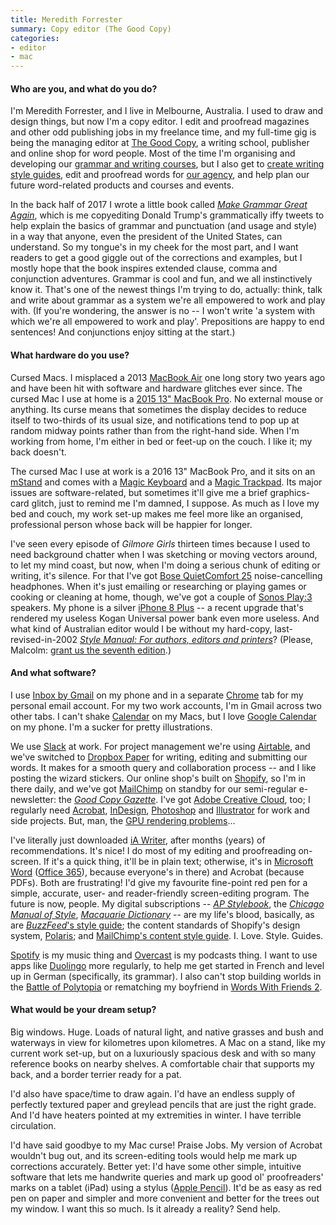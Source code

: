 ```yaml
---
title: Meredith Forrester
summary: Copy editor (The Good Copy)
categories:
- editor
- mac
---
```


#### Who are you, and what do you do?

I'm Meredith Forrester, and I live in Melbourne, Australia. I used to draw and design things, but now I'm a copy editor. I edit and proofread magazines and other odd publishing jobs in my freelance time, and my full-time gig is being the managing editor at [The Good Copy](http://thegoodcopy.com.au/ "A writing school and publisher in Melbourne."), a writing school, publisher and online shop for word people. Most of the time I'm organising and developing our [grammar and writing courses](https://thegoodcopy.com.au/pages/school "Classes provided by The Good Copy."), but I also get to [create writing style guides](https://thegoodcopy.com.au/pages/creative-services "Creative services provided by The Good Copy."), edit and proofread words for [our agency](https://singledouble.co/ "A writing agency."), and help plan our future word-related products and courses and events.

In the back half of 2017 I wrote a little book called [*Make Grammar Great Again*](http://meredithforrester.com.au/ "Meredith's website."), which is me copyediting Donald Trump's grammatically iffy tweets to help explain the basics of grammar and punctuation (and usage and style) in a way that anyone, even the president of the United States, can understand. So my tongue's in my cheek for the most part, and I want readers to get a good giggle out of the corrections and examples, but I mostly hope that the book inspires extended clause, comma and conjunction adventures. Grammar is cool and fun, and we all instinctively know it. That's one of the newest things I'm trying to do, actually: think, talk and write about grammar as a system we're all empowered to work and play with. (If you're wondering, the answer is no -- I won't write 'a system with which we're all empowered to work and play'. Prepositions are happy to end sentences! And conjunctions enjoy sitting at the start.)

#### What hardware do you use?

Cursed Macs. I misplaced a 2013 [MacBook Air][macbook-air] one long story two years ago and have been hit with software and hardware glitches ever since. The cursed Mac I use at home is a [2015 13" MacBook Pro][macbook-pro]. No external mouse or anything. Its curse means that sometimes the display decides to reduce itself to two-thirds of its usual size, and notifications tend to pop up at random midway points rather than from the right-hand side. When I'm working from home, I'm either in bed or feet-up on the couch. I like it; my back doesn't.

The cursed Mac I use at work is a 2016 13" MacBook Pro, and it sits on an [mStand][mstand360] and comes with a [Magic Keyboard][magic-keyboard] and a [Magic Trackpad][magic-trackpad]. Its major issues are software-related, but sometimes it'll give me a brief graphics-card glitch, just to remind me I'm damned, I suppose. As much as I love my bed and couch, my work set-up makes me feel more like an organised, professional person whose back will be happier for longer.

I've seen every episode of *Gilmore Girls* thirteen times because I used to need background chatter when I was sketching or moving vectors around, to let my mind coast, but now, when I'm doing a serious chunk of editing or writing, it's silence. For that I've got [Bose QuietComfort 25][quietcomfort-25] noise-cancelling headphones. When it's just emailing or researching or playing games or cooking or cleaning at home, though, we've got a couple of [Sonos Play:3][play-3] speakers. My phone is a silver [iPhone 8 Plus][iphone-8-plus] -- a recent upgrade that's rendered my useless Kogan Universal power bank even more useless. And what kind of Australian editor would I be without my hard-copy, last-revised-in-2002 [*Style Manual: For authors, editors and printers*](https://www.australia.gov.au/about-government/publications/style-manual "The Australian Government's style manual.")? (Please, Malcolm: [grant us the seventh edition](https://www.change.org/p/commonwealth-parliament-standing-committee-on-publications-communicate-correctly-concisely-and-consistently-fund-the-style-manual-7th-edition "A Change petition for a 7th edition of the Australian Government style manual.").)

#### And what software?

I use [Inbox by Gmail][google-inbox-ios] on my phone and in a separate [Chrome][] tab for my personal email account. For my two work accounts, I'm in Gmail across two other tabs. I can't shake [Calendar][] on my Macs, but I love [Google Calendar][google-calendar-ios] on my phone. I'm a sucker for pretty illustrations.

We use [Slack][] at work. For project management we're using [Airtable][], and we've switched to [Dropbox Paper][dropbox-paper] for writing, editing and submitting our words. It makes for a smooth query and collaboration process -- and I like posting the wizard stickers. Our online shop's built on [Shopify][], so I'm in there daily, and we've got [MailChimp][] on standby for our semi-regular e-newsletter: the [*Good Copy Gazette*](https://thegoodcopy.com.au/#newsletter "The Good Copy's newsletter."). I've got [Adobe Creative Cloud][creative-cloud], too; I regularly need [Acrobat][], [InDesign][], [Photoshop][] and [Illustrator][] for work and side projects. But, man, the [GPU rendering problems](https://helpx.adobe.com/illustrator/kb/illustrator-and-mac-os-high-sierra.html "An Adobe article about known issues with Illustrator and High Sierra.")...

I've literally just downloaded [iA Writer][ia-writer], after months (years) of recommendations. It's nice! I do most of my editing and proofreading on-screen. If it's a quick thing, it'll be in plain text; otherwise, it's in [Microsoft Word][word] ([Office 365][office-365]), because everyone's in there) and Acrobat (because PDFs). Both are frustrating! I'd give my favourite fine-point red pen for a simple, accurate, user- and reader-friendly screen-editing program. The future is now, people. My digital subscriptions -- [*AP Stylebook*](https://www.apstylebook.com/ "The Associated Press stylebook."), the [*Chicago Manual of Style*](http://www.chicagomanualofstyle.org/home.html "The Chicago Manual of Style."), [*Macquarie Dictionary*](https://www.macquariedictionary.com.au/ "The Macquarie Dictionary.") -- are my life's blood, basically, as are [*BuzzFeed*'s style guide](https://www.buzzfeed.com/emmyf/buzzfeed-style-guide "BuzzFeed's style guide."); the content standards of Shopify's design system, [Polaris](https://polaris.shopify.com/ "Shopify's design system."); and [MailChimp's content style guide](https://styleguide.mailchimp.com/ "MailChimp's style guide."). I. Love. Style. Guides.

[Spotify][] is my music thing and [Overcast][overcast-ios] is my podcasts thing. I want to use apps like [Duolingo][duolingo-ios] more regularly, to help me get started in French and level up in German (specifically, its grammar). I also can't stop building worlds in the [Battle of Polytopia][the-battle-of-polytopia-ios] or rematching my boyfriend in [Words With Friends 2][words-with-friends-2-ios].

#### What would be your dream setup?

Big windows. Huge. Loads of natural light, and native grasses and bush and waterways in view for kilometres upon kilometres. A Mac on a stand, like my current work set-up, but on a luxuriously spacious desk and with so many reference books on nearby shelves. A comfortable chair that supports my back, and a border terrier ready for a pat.

I'd also have space/time to draw again. I'd have an endless supply of perfectly textured paper and greylead pencils that are just the right grade. And I'd have heaters pointed at my extremities in winter. I have terrible circulation.

I'd have said goodbye to my Mac curse! Praise Jobs. My version of Acrobat wouldn't bug out, and its screen-editing tools would help me mark up corrections accurately. Better yet: I'd have some other simple, intuitive software that lets me handwrite queries and mark up good ol' proofreaders' marks on a tablet (iPad) using a stylus ([Apple Pencil][pencil]). It'd be as easy as red pen on paper and simpler and more convenient and better for the trees out my window. I want this so much. Is it already a reality? Send help.

[iphone-8-plus]: https://en.wikipedia.org/wiki/IPhone_8 "A 5.5 inch smartphone."
[macbook-air]: https://www.apple.com/macbook-air/ "A very thin laptop."
[macbook-pro]: https://www.apple.com/macbook-pro/ "A laptop."
[magic-keyboard]: https://en.wikipedia.org/wiki/Magic_Keyboard "A wireless keyboard."
[magic-trackpad]: https://www.apple.com/magictrackpad/ "A trackpad for desktop machines."
[mstand360]: https://www.raindesigninc.com/mstand360.html "A laptop stand."
[pencil]: https://www.fiftythree.com/pencil "An iPad stylus."
[play-3]: https://www.sonos.com/en-us/shop/play3.html "Wireless speakers."
[quietcomfort-25]: https://www.bose.com/en_us/products/headphones/over_ear_headphones/quietcomfort-25-acoustic-noise-cancelling-headphones-apple-devices.html "Noise-cancelling headphones."
[acrobat]: https://acrobat.adobe.com/us/en/acrobat.html "Software for creating and editing PDF documents."
[airtable]: https://airtable.com/ "A service for organising data."
[calendar]: https://en.wikipedia.org/wiki/Calendar_(Apple) "The calendar software included with macOS."
[chrome]: https://www.google.com/intl/en/chrome/browser/ "A WebKit-based browser, where each tab runs in its own thread."
[creative-cloud]: https://www.adobe.com/creativecloud.html "A subscription service for Adobe's creative suite."
[dropbox-paper]: https://www.dropbox.com/paper "A document collaboration service."
[duolingo-ios]: https://itunes.apple.com/app/duolingo-learn-spanish-french/id570060128 "An app for learning languages."
[google-calendar-ios]: https://itunes.apple.com/us/app/google-calendar/id909319292 "An app for the calendar service."
[google-inbox-ios]: https://itunes.apple.com/app/apple-store/id905060486 "A smart email client."
[ia-writer]: https://ia.net/writer/updates/ia-writer-for-mac "A full-screen writing tool for the Mac."
[illustrator]: https://www.adobe.com/products/illustrator.html "A vector graphics editor."
[indesign]: https://www.adobe.com/products/indesign.html "A desktop/web publishing application."
[mailchimp]: https://mailchimp.com/ "A templated mailing list system."
[office-365]: https://en.wikipedia.org/wiki/Office_365 "A hosted office suite."
[overcast-ios]: https://itunes.apple.com/us/app/overcast-podcast-player/id888422857 "A podcast app."
[photoshop]: https://www.adobe.com/products/photoshop.html "A bitmap image editor."
[shopify]: https://www.shopify.com/ "A service for selling goods online."
[slack]: https://slack.com/ "A collaboration service."
[spotify]: https://www.spotify.com/us/ "A music streaming service."
[the-battle-of-polytopia-ios]: https://itunes.apple.com/us/app/the-battle-of-polytopia/id1006393168 "A turn-based strategy game."
[word]: https://products.office.com/en-us/word "A document editor."
[words-with-friends-2-ios]: https://itunes.apple.com/us/app/words-with-friends-2-word-game/id1196764367 "A word game."

